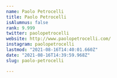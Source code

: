 ```yaml
---
name: Paolo Petrocelli
title: Paolo Petrocelli
isAlumnus: false
rank: 9.999
twitter: paolopetrocelli
website: http://www.paolopetrocelli.com/
instagram: paolopetrocelli
lastmod: "2021-08-16T14:40:01.660Z"
date: "2021-08-16T14:39:59.968Z"
slug: paolo-petrocelli

---
```

